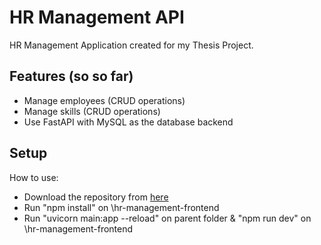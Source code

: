 # HR Management API

HR Management Application created for my Thesis Project.

## Features (so so far)
- Manage employees (CRUD operations)
- Manage skills (CRUD operations)
- Use FastAPI with MySQL as the database backend

## Setup

How to use:
 - Download the repository from [here](https://github.com/symeona17/HR_Management)
 - Run "npm install" on \hr-management-frontend
 - Run "uvicorn main:app --reload" on parent folder & "npm run dev" on \hr-management-frontend